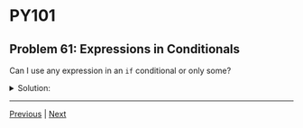 # PY101
## Problem 61: Expressions in Conditionals

Can I use any expression in an `if` conditional or only some?

<details>
<summary>Solution:</summary>

Yes, you can use any expression in an `if` conditional. Python will evaluate the expression and check its truthiness.

The expression doesn't have to be a boolean. It can be any expression that evaluates to a value. Python will then check if that value is truthy or falsy.

Examples:
```python
# Comparison expression (evaluates to bool):
if x > 5:
    print("Greater than 5")

# Arithmetic expression (evaluates to number):
if x + 10:  # Truthy if result is non-zero
    print("Sum is non-zero")

# String expression:
if "hello".upper():  # Evaluates to "HELLO", which is truthy
    print("Truthy string")

# Function call expression:
if len([]):  # Evaluates to 0, which is falsy
    print("Won't print")

# Variable expression:
if my_list:  # Evaluates to whatever my_list references
    print("my_list is truthy")
```

</details>

---

[Previous](60.md) | [Next](62.md)

